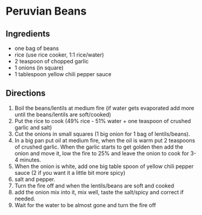 # Peruvian Beans

## Ingredients

* one bag of beans
* rice (use rice cooker, 1:1 rice/water)
* 2 teaspoon of chopped garlic
* 1 onions (in square)
* 1 tablespoon yellow chili pepper sauce

## Directions
1. Boil the beans/lentils at medium fire (if water gets evaporated add more until the beans/lentils are soft/cooked)
2. Put the rice to cook (49% rice - 51% water + one teaspoon of crushed garlic and salt)
3. Cut the onions in small squares (1 big onion for 1 bag of lentils/beans).
4. In a big pan put oil at medium fire, when the oil is warm put 2 teaspoons of
   crushed garlic.
	 When the garlic starts to get golden then add the onion and move it, low the
	 fire to 25% and leave the onion to cook for 3-4 minutes.
5. When the onion is white, add one big table spoon of yellow chili pepper
   sauce (2 if you want it a little bit more spicy)
6. salt and pepper.
7. Turn the fire off and when the lentils/beans are soft and cooked
8. add the onion mix into it, mix well, taste the salt/spicy and correct if needed.
9. Wait for the water to be almost gone and turn the fire off

